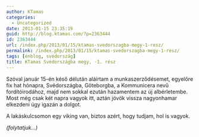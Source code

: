 ```yaml
---
author: KTamas
categories:
  - Uncategorized
date: 2013-01-15 23:35:19
guid: http://blog.ktamas.com/?p=2363444
id: 2363444
url: /index.php/2013/01/15/ktamas-svedorszagba-megy-1-resz/
permalink: /index.php/2013/01/15/ktamas-svedorszagba-megy-1-resz/
tags: [énblog, svédország]
title: KTamas Svédországba megy, -1. rész
---
```


Szóval január 15-én késő délután aláírtam a munkaszerződésemet, egyelőre fix hat hónapra, Svédországba, Göteborgba, a Kommunicera nevű fordítóirodához, majd nem sokkal ezután hazamentem az új albérletembe. Most még csak két napra vagyok itt, aztán jövök vissza nagyonhamar elkezdeni úgy igazán a dolgot.

A lakáskulcsomon egy viking van, biztos azért, hogy tudjam, hol is vagyok.

_(folytatjuk&#8230;)_
